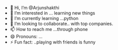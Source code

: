 - 👋 Hi, I’m @Arjunshakthi
- 👀 I’m interested in ... learning new things 
- 🌱 I’m currently learning ...python
- 💞️ I’m looking to collaborate.. with top companies.
- 📫 How to reach me ...through phone  
- 😄 Pronouns: ...
- ⚡ Fun fact: ..playing with friends is funny

<!---
Arjunshakthi/Arjunshakthi is a ✨ special ✨ repository because its `README.md` (this file) appears on your GitHub profile.
You can click the Preview link to take a look at your changes.
--->
